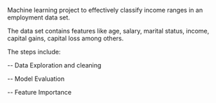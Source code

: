 Machine learning project to effectively classify income ranges in an employment data set.

The data set contains features like age, salary, marital status, income, capital gains, capital loss among others.

The steps include:

-- Data Exploration and cleaning

-- Model Evaluation

-- Feature Importance
